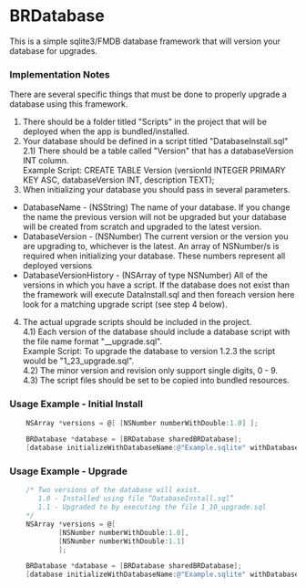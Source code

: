 BRDatabase
==========

This is a simple sqlite3/FMDB database framework that will version your database for upgrades.

### Implementation Notes
There are several specific things that must be done to properly upgrade a database using this framework.

1) There should be a folder titled "Scripts" in the project that will be deployed when the app is bundled/installed.  
2) Your database should be defined in a script titled "DatabaseInstall.sql"  
  2.1) There should be a table called "Version" that has a databaseVersion INT column.  
    Example Script: CREATE TABLE Version (versionId INTEGER PRIMARY KEY ASC, databaseVersion INT, description TEXT);  
3) When initializing your database you should pass in several parameters.
  - DatabaseName - (NSString) The name of your database. If you change the name the previous version will not be upgraded but your database will be created from scratch and upgraded to the latest version.
  - DatabaseVersion - (NSNumber) The current version or the version you are upgrading to, whichever is the latest.
An array of NSNumber/s is required when initializing your database. These numbers represent all deployed versions
  - DatabaseVersionHistory - (NSArray of type NSNumber) All of the versions in which you have a script. If the database does not exist than the framework will execute DataInstall.sql and then foreach version here look for a matching upgrade script (see step 4 below).
4) The actual upgrade scripts should be included in the project.  
  4.1) Each version of the database should include a database script with the file name format "<major version>_<minor version><revision>_upgrade.sql".  
    Example Script: To upgrade the database to version 1.2.3 the script would be "1_23_upgrade.sql".  
  4.2) The minor version and revision only support single digits, 0 - 9.  
  4.3) The script files should be set to be copied into bundled resources.  

### Usage Example - Initial Install

```Objective-C
    NSArray *versions = @[ [NSNumber numberWithDouble:1.0] ];

    BRDatabase *database = [BRDatabase sharedBRDatabase];
    [database initializeWithDatabaseName:@"Example.sqlite" withDatabaseVersion:1.0 withVersionHistory:versions];
```

### Usage Example - Upgrade

```Objective-C
    /* Two versions of the database will exist.
       1.0 - Installed using file “DatabaseInstall.sql”
       1.1 - Upgraded to by executing the file 1_10_upgrade.sql
    */
    NSArray *versions = @[ 
			[NSNumber numberWithDouble:1.0], 
			[NSNumber numberWithDouble:1.1]
			];

    BRDatabase *database = [BRDatabase sharedBRDatabase];
    [database initializeWithDatabaseName:@"Example.sqlite" withDatabaseVersion:1.0 withVersionHistory:versions];
```

